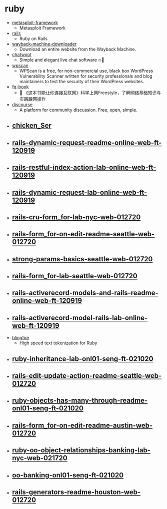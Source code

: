 # ruby
- [metasploit-framework](https://github.com/rapid7/metasploit-framework)
  - Metasploit Framework
- [rails](https://github.com/rails/rails)
  - Ruby on Rails
- [wayback-machine-downloader](https://github.com/hartator/wayback-machine-downloader)
  - Download an entire website from the Wayback Machine.
- [chatwoot](https://github.com/chatwoot/chatwoot)
  - Simple and elegant live chat software 🔥💬
- [wpscan](https://github.com/wpscanteam/wpscan)
  - WPScan is a free, for non-commercial use, black box WordPress Vulnerability Scanner written for security professionals and blog maintainers to test the security of their WordPress websites.
- [fq-book](https://github.com/hoochanlon/fq-book)
  - 📖 《这本书能让你连接互联网》科学上网Freestyle，了解网络基础知识与实践蹭网操作
- [discourse](https://github.com/discourse/discourse)
  - A platform for community discussion. Free, open, simple.
- [chicken_Ser](https://github.com/StevenNunez/chicken_Ser)
  - 
- [rails-dynamic-request-readme-online-web-ft-120919](https://github.com/learn-co-students/rails-dynamic-request-readme-online-web-ft-120919)
  - 
- [rails-restful-index-action-lab-online-web-ft-120919](https://github.com/learn-co-students/rails-restful-index-action-lab-online-web-ft-120919)
  - 
- [rails-dynamic-request-lab-online-web-ft-120919](https://github.com/learn-co-students/rails-dynamic-request-lab-online-web-ft-120919)
  - 
- [rails-cru-form_for-lab-nyc-web-012720](https://github.com/learn-co-students/rails-cru-form_for-lab-nyc-web-012720)
  - 
- [rails-form_for-on-edit-readme-seattle-web-012720](https://github.com/learn-co-students/rails-form_for-on-edit-readme-seattle-web-012720)
  - 
- [strong-params-basics-seattle-web-012720](https://github.com/learn-co-students/strong-params-basics-seattle-web-012720)
  - 
- [rails-form_for-lab-seattle-web-012720](https://github.com/learn-co-students/rails-form_for-lab-seattle-web-012720)
  - 
- [rails-activerecord-models-and-rails-readme-online-web-ft-120919](https://github.com/learn-co-students/rails-activerecord-models-and-rails-readme-online-web-ft-120919)
  - 
- [rails-activerecord-model-rails-lab-online-web-ft-120919](https://github.com/learn-co-students/rails-activerecord-model-rails-lab-online-web-ft-120919)
  - 
- [blingfire](https://github.com/ankane/blingfire)
  - High speed text tokenization for Ruby
- [ruby-inheritance-lab-onl01-seng-ft-021020](https://github.com/learn-co-students/ruby-inheritance-lab-onl01-seng-ft-021020)
  - 
- [rails-edit-update-action-readme-seattle-web-012720](https://github.com/learn-co-students/rails-edit-update-action-readme-seattle-web-012720)
  - 
- [ruby-objects-has-many-through-readme-onl01-seng-ft-021020](https://github.com/learn-co-students/ruby-objects-has-many-through-readme-onl01-seng-ft-021020)
  - 
- [rails-form_for-on-edit-readme-austin-web-012720](https://github.com/learn-co-students/rails-form_for-on-edit-readme-austin-web-012720)
  - 
- [ruby-oo-object-relationships-banking-lab-nyc-web-021720](https://github.com/learn-co-students/ruby-oo-object-relationships-banking-lab-nyc-web-021720)
  - 
- [oo-banking-onl01-seng-ft-021020](https://github.com/learn-co-students/oo-banking-onl01-seng-ft-021020)
  - 
- [rails-generators-readme-houston-web-012720](https://github.com/learn-co-students/rails-generators-readme-houston-web-012720)
  - 
